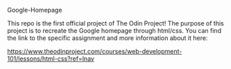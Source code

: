Google-Homepage

This repo is the first official project of The Odin Project! The purpose of this project is to recreate the Google homepage through html/css. You can find the link to the specific assignment and more information about it here:

https://www.theodinproject.com/courses/web-development-101/lessons/html-css?ref=lnav
